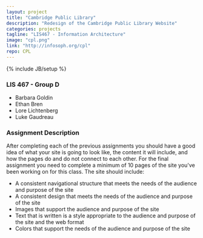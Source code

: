 ```yaml
---
layout: project
title: "Cambridge Public Library"
description: "Redesign of the Cambridge Public Library Website"
categories: projects
tagline: "LIS467 - Information Architecture"
image: "cpl.png"
link: "http://infosoph.org/cpl"
repo: CPL
---
```

{% include JB/setup %}

### LIS 467 - Group D ###

- Barbara Goldin
- Ethan Bren
- Lore Lichtenberg
- Luke Gaudreau

### Assignment Description ###

After completing each of the previous assignments you should have a good idea of what your site is going to look like, the content it will include, and how the pages do and do not connect to each other. For the final assignment you need to complete a minimum of 10 pages of the site you've been working on for this class. The site should include:

- A consistent navigational structure that meets the needs of the audience and purpose of the site
- A consistent design that meets the needs of the audience and purpose of the site
- Images that support the audience and purpose of the site
- Text that is written is a style appropriate to the audience and purpose of the site and the web format
- Colors that support the needs of the audience and purpose of the site
